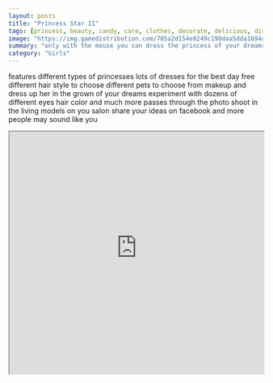 ```yaml
---
layout: posts
title: "Princess Star II"
tags: [princess, beauty, candy, care, clothes, decorate, delicious, disney, dress, dressup, fashion, frozen, fun, game, games, girl, kids, ladybug, make, makeover, outfit, princess, princesses, rachel, shop, sweet, free, online, games, oyna, game, free, games, play, play, games]
image: "https://img.gamedistribution.com/705a2d154e8249c190daa5dda1694dc2.jpg"
summary: "only with the mouse you can dress the princess of your dreams  free online games oyna game free games play play games"
category: "Girls"
---
```


features different types of princesses lots of dresses for the best day free different hair style to choose different pets to choose from makeup and dress up her in the grown of your dreams experiment with dozens of different eyes hair color and much more passes through the photo shoot in the living models on you salon share your ideas on facebook and more people may sound like you

<iframe width="100%" height="480px;" src="https://html5.gamedistribution.com/705a2d154e8249c190daa5dda1694dc2/"></iframe>